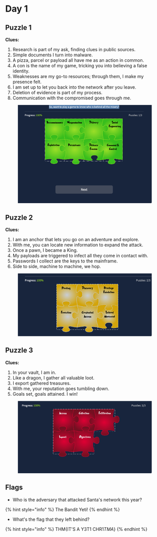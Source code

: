 # Day 1

## Puzzle 1

**Clues:**

1. Research is part of my ask, finding clues in public sources.
2. Simple documents I turn into malware.
3. A pizza, parcel or payload all have me as an action in common.
4. A con is the name of my game, tricking you into believing a false identity.
5. Weaknesses are my go-to resources; through them, I make my presence felt.
6. I am set up to let you back into the network after you leave.
7. Deletion of evidence is part of my process.
8. Communication with the compromised goes through me.

<figure><img src="../../.gitbook/assets/image (2).png" alt=""><figcaption></figcaption></figure>

## Puzzle 2

**Clues:**

1. I am an anchor that lets you go on an adventure and explore.
2. With me, you can locate new information to expand the attack.
3. Once a pawn, I became a King.
4. My payloads are triggered to infect all they come in contact with.
5. Passwords I collect are the keys to the mainframe.
6. Side to side, machine to machine, we hop.

<figure><img src="../../.gitbook/assets/image (3).png" alt=""><figcaption></figcaption></figure>

## Puzzle 3

**Clues:**

1. In your vault, I am in.
2. Like a dragon, I gather all valuable loot.
3. I export gathered treasures.
4. With me, your reputation goes tumbling down.
5. Goals set, goals attained. I win!

<figure><img src="../../.gitbook/assets/image (1) (1).png" alt=""><figcaption></figcaption></figure>

## Flags

* Who is the adversary that attacked Santa's network this year?

{% hint style="info" %}
The Bandit Yeti!
{% endhint %}

* What's the flag that they left behind?

{% hint style="info" %}
THM{IT'S A Y3T1 CHR1$TMA$}
{% endhint %}
